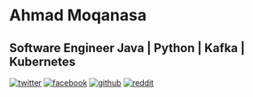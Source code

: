 # Ahmad Moqanasa
## Software Engineer Java | Python | Kafka | Kubernetes


[1.1]: http://i.imgur.com/tXSoThF.png (twitter icon with padding)
[2.1]: http://i.imgur.com/P3YfQoD.png (facebook icon with padding)
[3.1]: http://i.imgur.com/0o48UoR.png (github icon with padding)
[4.1]: http://i.imgur.com/0o48UoR.png (reddit icon with padding)

[1]: https://www.twitter.com/abugnais
[2]: https://www.facebook.com/abugnais
[3]: https://www.github.com/abugnais
[4]: https://www.reddit.com/u/abugnais

[![twitter][1.1]][1]
[![facebook][2.1]][2]
[![github][3.1]][3]
[![reddit][4.1]][4]
